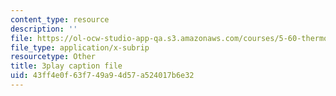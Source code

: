```yaml
---
content_type: resource
description: ''
file: https://ol-ocw-studio-app-qa.s3.amazonaws.com/courses/5-60-thermodynamics-kinetics-spring-2008/43ff4e0f63f749a94d57a524017b6e32_QrzHB9_kHPE.srt
file_type: application/x-subrip
resourcetype: Other
title: 3play caption file
uid: 43ff4e0f-63f7-49a9-4d57-a524017b6e32
---
```

